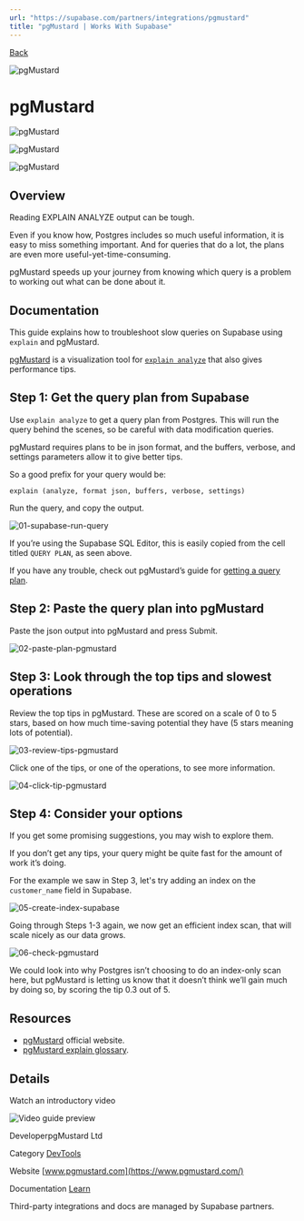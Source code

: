 ```yaml
---
url: "https://supabase.com/partners/integrations/pgmustard"
title: "pgMustard | Works With Supabase"
---
```


[Back](https://supabase.com/partners/integrations)

![pgMustard](https://supabase.com/_next/image?url=https%3A%2F%2Fobuldanrptloktxcffvn.supabase.co%2Fstorage%2Fv1%2Fobject%2Fpublic%2Fimages%2Fintegrations%2Fpgmustard%2Fpgmustard-icon.png&w=128&q=75&dpl=dpl_7FY8EmFQ6G3YqautJ4Fvh1viLnvu)

# pgMustard

![pgMustard](https://supabase.com/_next/image?url=https%3A%2F%2Fobuldanrptloktxcffvn.supabase.co%2Fstorage%2Fv1%2Fobject%2Fpublic%2Fimages%2Fintegrations%2Fpgmustard%2Fpgmustard-1.png&w=3840&q=75&dpl=dpl_7FY8EmFQ6G3YqautJ4Fvh1viLnvu)

![pgMustard](https://supabase.com/_next/image?url=https%3A%2F%2Fobuldanrptloktxcffvn.supabase.co%2Fstorage%2Fv1%2Fobject%2Fpublic%2Fimages%2Fintegrations%2Fpgmustard%2Fpgmustard-2.png&w=3840&q=75&dpl=dpl_7FY8EmFQ6G3YqautJ4Fvh1viLnvu)

![pgMustard](https://supabase.com/_next/image?url=https%3A%2F%2Fobuldanrptloktxcffvn.supabase.co%2Fstorage%2Fv1%2Fobject%2Fpublic%2Fimages%2Fintegrations%2Fpgmustard%2Fpgmustard-3.png&w=3840&q=75&dpl=dpl_7FY8EmFQ6G3YqautJ4Fvh1viLnvu)

## Overview

Reading EXPLAIN ANALYZE output can be tough.

Even if you know how, Postgres includes so much useful information, it is easy to miss something important. And for queries that do a lot, the plans are even more useful-yet-time-consuming.

pgMustard speeds up your journey from knowing which query is a problem to working out what can be done about it.

## Documentation

This guide explains how to troubleshoot slow queries on Supabase using `explain` and pgMustard.

[pgMustard](https://pgmustard.com/) is a visualization tool for [`explain analyze`](https://www.postgresql.org/docs/current/using-explain.html#USING-EXPLAIN-ANALYZE) that also gives performance tips.

## Step 1: Get the query plan from Supabase

Use `explain analyze` to get a query plan from Postgres. This will run the query behind the scenes, so be careful with data modification queries.

pgMustard requires plans to be in json format, and the buffers, verbose, and settings parameters allow it to give better tips.

So a good prefix for your query would be:

`
explain (analyze, format json, buffers, verbose, settings)
`

Run the query, and copy the output.

![01-supabase-run-query](https://obuldanrptloktxcffvn.supabase.co/storage/v1/object/public/images/integrations/pgmustard/documentation/01-supabase-run-query.png)

If you’re using the Supabase SQL Editor, this is easily copied from the cell titled `QUERY PLAN`, as seen above.

If you have any trouble, check out pgMustard’s guide for [getting a query plan](https://www.pgmustard.com/getting-a-query-plan).

## Step 2: Paste the query plan into pgMustard

Paste the json output into pgMustard and press Submit.

![02-paste-plan-pgmustard](https://obuldanrptloktxcffvn.supabase.co/storage/v1/object/public/images/integrations/pgmustard/documentation/02-paste-plan-pgmustard.png)

## Step 3: Look through the top tips and slowest operations

Review the top tips in pgMustard. These are scored on a scale of 0 to 5 stars, based on how much time-saving potential they have (5 stars meaning lots of potential).

![03-review-tips-pgmustard](https://obuldanrptloktxcffvn.supabase.co/storage/v1/object/public/images/integrations/pgmustard/documentation/03-review-tips-pgmustard.png)

Click one of the tips, or one of the operations, to see more information.

![04-click-tip-pgmustard](https://obuldanrptloktxcffvn.supabase.co/storage/v1/object/public/images/integrations/pgmustard/documentation/04-click-tip-pgmustard.png)

## Step 4: Consider your options

If you get some promising suggestions, you may wish to explore them.

If you don’t get any tips, your query might be quite fast for the amount of work it’s doing.

For the example we saw in Step 3, let's try adding an index on the `customer_name` field in Supabase.

![05-create-index-supabase](https://obuldanrptloktxcffvn.supabase.co/storage/v1/object/public/images/integrations/pgmustard/documentation/05-create-index-supabase.png)

Going through Steps 1-3 again, we now get an efficient index scan, that will scale nicely as our data grows.

![06-check-pgmustard](https://obuldanrptloktxcffvn.supabase.co/storage/v1/object/public/images/integrations/pgmustard/documentation/06-check-pgmustard.png)

We could look into why Postgres isn’t choosing to do an index-only scan here, but pgMustard is letting us know that it doesn’t think we’ll gain much by doing so, by scoring the tip 0.3 out of 5.

## Resources

- [pgMustard](https://www.pgmustard.com/) official website.
- [pgMustard explain glossary](https://www.pgmustard.com/docs/explain).

## Details

Watch an introductory video

![Video guide preview](https://supabase.com/_next/image?url=%2Fimages%2Fblur.png&w=3840&q=75&dpl=dpl_7FY8EmFQ6G3YqautJ4Fvh1viLnvu)

DeveloperpgMustard Ltd

Category [DevTools](https://supabase.com/partners/integrations#devtools)

Website [www.pgmustard.com](https://www.pgmustard.com/)

Documentation [Learn](https://www.pgmustard.com/)

Third-party integrations and docs are managed by Supabase partners.